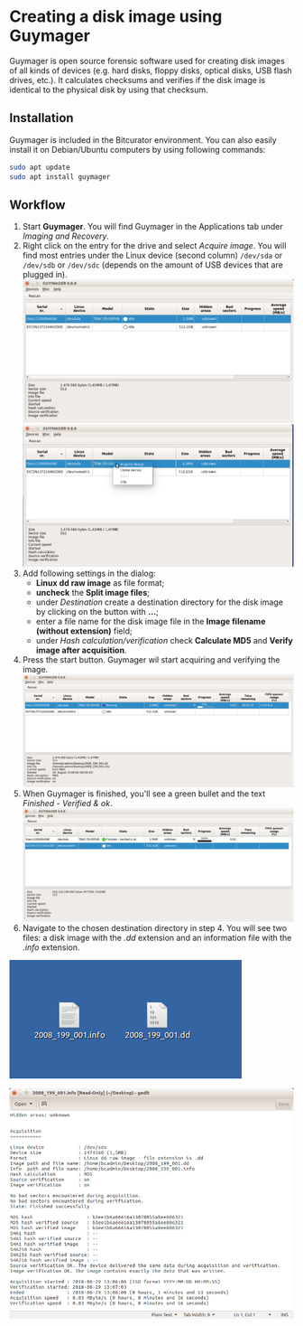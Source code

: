 # Creating a disk image using Guymager

Guymager is open source forensic software used for creating disk images of all kinds of devices (e.g. hard disks, floppy disks, optical disks, USB flash drives, etc.). It calculates checksums and verifies if the disk image is identical to the physical disk by using that checksum.

## Installation

Guymager is included in the Bitcurator environment. You can also easily install it on Debian/Ubuntu computers by using following commands:

```bash
sudo apt update
sudo apt install guymager
```

## Workflow

1. Start **Guymager**. You will find Guymager in the Applications tab under _Imaging and Recovery_.
2. Right click on the entry for the drive and select _Acquire image_. You will find most entries under the Linux device (second column) `/dev/sda` or `/dev/sdb` or `/dev/sdc` (depends on the amount of USB devices that are plugged in).<br>
    ![Linux device](images/guymager/linux_device.png)<br>
    ![Acquire image](images/guymager/acquire_image.png)
3. Add following settings in the dialog:
   - **Linux dd raw image** as file format;
   - **uncheck** the **Split image files**;
   - under _Destination_ create a destination directory for the disk image by clicking on the button with **...**;
   - enter a file name for the disk image file in the **Image filename (without extension)** field;
   - under _Hash calculation/verification_ check **Calculate MD5** and **Verify image after acquisition**.
4. Press the start button. Guymager wil start acquiring and verifying the image.<br>
    ![Guymager running](images/guymager/guymager_running.png)
5. When Guymager is finished, you'll see a green bullet and the text _Finished - Verified & ok_.<br>
   ![Guymager finished](images/guymager/guymager_finished.png)
6. Navigate to the chosen destination directory in step 4. You will see two files: a disk image with the _.dd_ extension and an information file with the _.info_ extension.

![Disk image and information file](images/guymager/diskimage_log.png)

![Information file](images/guymager/guymager_info_file.png)
